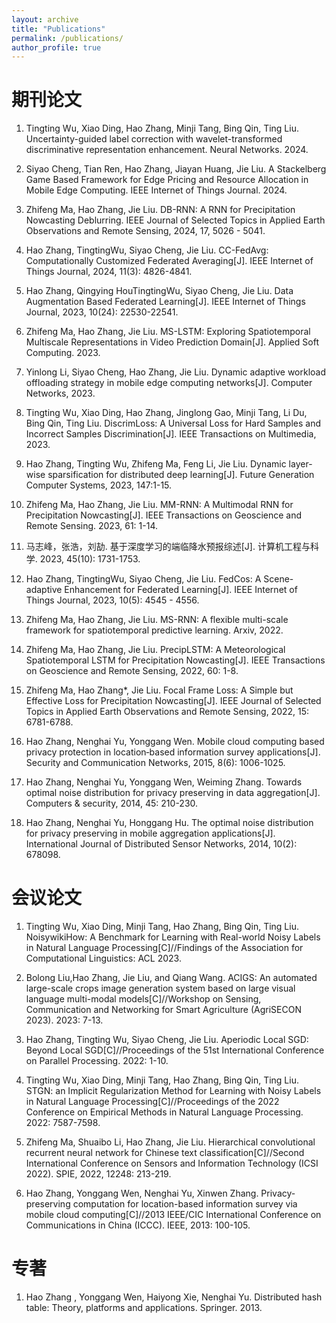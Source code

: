 ```yaml
---
layout: archive
title: "Publications"
permalink: /publications/
author_profile: true
---
```



# 期刊论文
1. Tingting Wu, Xiao Ding, Hao Zhang, Minji Tang, Bing Qin, Ting Liu. Uncertainty-guided label correction with wavelet-transformed discriminative representation enhancement. Neural Networks. 2024.

1. Siyao Cheng, Tian Ren, Hao Zhang, Jiayan Huang, Jie Liu. A Stackelberg Game Based Framework for Edge Pricing and Resource Allocation in Mobile Edge Computing. IEEE Internet of Things Journal. 2024.  

1. Zhifeng Ma, Hao Zhang, Jie Liu. DB-RNN: A RNN for Precipitation Nowcasting Deblurring. IEEE Journal of Selected Topics in Applied Earth Observations and Remote Sensing, 2024, 17, 5026 - 5041.  

1. Hao Zhang, TingtingWu, Siyao Cheng, Jie Liu. CC-FedAvg: Computationally Customized Federated Averaging[J]. IEEE Internet of Things Journal, 2024, 11(3): 4826-4841.

1. Hao Zhang, Qingying HouTingtingWu, Siyao Cheng, Jie Liu. Data Augmentation Based Federated Learning[J]. IEEE Internet of Things Journal, 2023, 10(24): 22530-22541.  

1. Zhifeng Ma, Hao Zhang, Jie Liu. MS-LSTM: Exploring Spatiotemporal Multiscale Representations in Video Prediction Domain[J]. Applied Soft Computing. 2023.  

1. Yinlong Li, Siyao Cheng, Hao Zhang, Jie Liu. Dynamic adaptive workload offloading strategy in mobile edge computing networks[J]. Computer Networks, 2023.

1. Tingting Wu, Xiao Ding, Hao Zhang, Jinglong Gao, Minji Tang, Li Du, Bing Qin, Ting Liu. DiscrimLoss: A Universal Loss for Hard Samples and Incorrect Samples Discrimination[J]. IEEE Transactions on Multimedia, 2023.

1. Hao Zhang, Tingting Wu, Zhifeng Ma, Feng Li, Jie Liu. Dynamic layer-wise sparsification for distributed deep learning[J]. Future Generation Computer Systems, 2023, 147:1-15.

1. Zhifeng Ma, Hao Zhang, Jie Liu. MM-RNN: A Multimodal RNN for Precipitation Nowcasting[J]. IEEE Transactions on Geoscience and Remote Sensing. 2023, 61: 1-14.

1. 马志峰，张浩，刘劼. 基于深度学习的端临降水预报综述[J]. 计算机工程与科学. 2023, 45(10): 1731-1753.

1. Hao Zhang, TingtingWu, Siyao Cheng, Jie Liu. FedCos: A Scene-adaptive Enhancement for Federated Learning[J]. IEEE Internet of Things Journal, 2023, 10(5): 4545 - 4556.

1. Zhifeng Ma, Hao Zhang, Jie Liu. MS-RNN: A flexible multi-scale framework for spatiotemporal predictive learning. Arxiv, 2022.  

1. Zhifeng Ma, Hao Zhang, Jie Liu. PrecipLSTM: A Meteorological Spatiotemporal LSTM for Precipitation Nowcasting[J]. IEEE Transactions on Geoscience and Remote Sensing, 2022, 60: 1-8.

1. Zhifeng Ma, Hao Zhang*, Jie Liu. Focal Frame Loss: A Simple but Effective Loss for Precipitation Nowcasting[J]. IEEE Journal of Selected Topics in Applied Earth Observations and Remote Sensing, 2022, 15: 6781-6788.

1. Hao Zhang, Nenghai Yu, Yonggang Wen. Mobile cloud computing based privacy protection in location‐based information survey applications[J]. Security and Communication Networks, 2015, 8(6): 1006-1025.  

1. Hao Zhang, Nenghai Yu, Yonggang Wen, Weiming Zhang. Towards optimal noise distribution for privacy preserving in data aggregation[J]. Computers & security, 2014, 45: 210-230.

1. Hao Zhang, Nenghai Yu, Honggang Hu. The optimal noise distribution for privacy preserving in mobile aggregation applications[J]. International Journal of Distributed Sensor Networks, 2014, 10(2): 678098.

# 会议论文
1. Tingting Wu, Xiao Ding, Minji Tang, Hao Zhang, Bing Qin, Ting Liu. NoisywikiHow: A Benchmark for Learning with Real-world Noisy Labels in Natural Language Processing[C]//Findings of the Association for Computational Linguistics: ACL 2023.

1. Bolong Liu,Hao Zhang, Jie Liu, and Qiang Wang. ACIGS: An automated large-scale crops image generation system based on large visual language multi-modal models[C]//Workshop on Sensing, Communication and Networking for Smart Agriculture (AgriSECON 2023). 2023: 7-13.  

1. Hao Zhang, Tingting Wu, Siyao Cheng, Jie Liu. Aperiodic Local SGD: Beyond Local SGD[C]//Proceedings of the 51st International Conference on Parallel Processing. 2022: 1-10.  

1. Tingting Wu, Xiao Ding, Minji Tang, Hao Zhang, Bing Qin, Ting Liu. STGN: an Implicit Regularization Method for Learning with Noisy Labels in Natural Language Processing[C]//Proceedings of the 2022 Conference on Empirical Methods in Natural Language Processing. 2022: 7587-7598.

1. Zhifeng Ma, Shuaibo Li, Hao Zhang, Jie Liu. Hierarchical convolutional recurrent neural network for Chinese text classification[C]//Second International Conference on Sensors and Information Technology (ICSI 2022). SPIE, 2022, 12248: 213-219.  

1. Hao Zhang, Yonggang Wen, Nenghai Yu, Xinwen Zhang. Privacy-preserving computation for location-based information survey via mobile cloud computing[C]//2013 IEEE/CIC International Conference on Communications in China (ICCC). IEEE, 2013: 100-105.

# 专著
1. Hao Zhang , Yonggang Wen, Haiyong Xie, Nenghai Yu. Distributed hash table: Theory, platforms and applications. Springer. 2013. 
